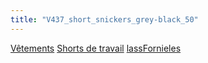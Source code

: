 ```yaml
---
title: "V437_short_snickers_grey-black_50"
---
```


[Vêtements](notes/equipements/L_Vetements.md) [Shorts de travail](notes/Shorts%20de%20travail.md) [lassFornieles](notes/lassFornieles.md)